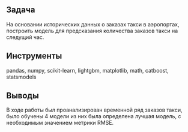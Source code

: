 ## Задача
На основании исторических данных о заказах такси  в аэропортах, построить модель для предсказания количества заказов такси на следущий час. 

## Инструменты
pandas, numpy, scikit-learn, lightgbm, matplotlib, math, catboost, statsmodels

## Выводы
В ходе работы был проанализирован временной ряд заказов такси, было обучены 4 модели из них была определена лучшая модель, с необходимым значением метрики RMSE.
